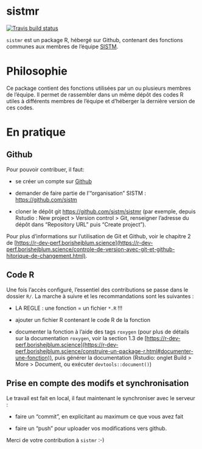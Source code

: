 
# sistmr

[![Travis build
status](https://travis-ci.org/sistm/sistmr.svg?branch=master)](https://travis-ci.org/sistm/sistmr)

`sistmr` est un package R, hébergé sur Github, contenant des fonctions
communes aux membres de l’équipe
[SISTM](bph.center/les-equipes/statistiques-pour-la-medecine-translationnelle-sistm/).

# Philosophie

Ce package contient des fonctions utilisées par un ou plusieurs membres
de l’équipe. Il permet de rassembler dans un même dépôt des codes R
utiles à différents membres de l’équipe et d’héberger la dernière
version de ces codes.

# En pratique

## Github

Pour pouvoir contribuer, il faut:

  - se créer un compte sur [Github](https://github.com/)

  - demander de faire partie de l’“organisation” SISTM :
    <https://github.com/sistm>

  - cloner le dépôt git <https://github.com/sistm/sistmr> (par exemple,
    depuis Rstudio : New project \> Version control \> Git, renseigner
    l’adresse du dépôt dans “Repository URL” puis “Create project”).

Pour plus d’informations sur l’utilisation de Git et Github, voir le
chapitre 2 de
[https://r-dev-perf.borishejblum.science](https://r-dev-perf.borishejblum.science/controle-de-version-avec-git-et-github-hitorique-de-changement.html).

## Code R

Une fois l’accès configuré, l’essentiel des contributions se passe dans
le dossier `R/`. La marche à suivre et les recommandations sont les
suivantes :

  - LA REGLE : une fonction = un fichier `*.R` \!\!\!

  - ajouter un fichier R contenant le code R de la fonction

  - documenter la fonction à l’aide des tags `roxygen` (pour plus de
    détails sur la documentation `roxygen`, voir la section 1.3 de
    [https://r-dev-perf.borishejblum.science](https://r-dev-perf.borishejblum.science/construire-un-package-r.html#documenter-une-fonction)),
    puis générer la documentation (Rstudio: onglet Build \> More \>
    Document, ou exécuter `devtools::document()`)

## Prise en compte des modifs et synchronisation

Le travail est fait en local, il faut maintenant le synchroniser avec le
serveur :

  - faire un “commit”, en explicitant au maximum ce que vous avez fait

  - faire un “push” pour uploader vos modifications vers github.

Merci de votre contribution à `sistmr` :-)
